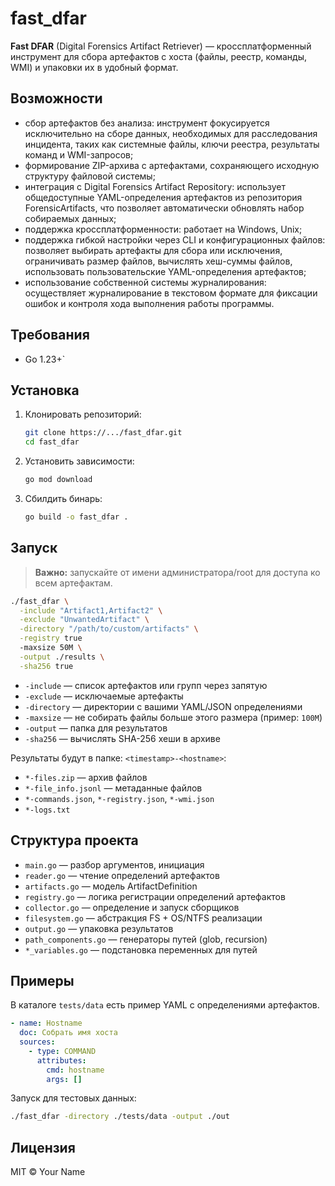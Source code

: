# fast_dfar

**Fast DFAR** (Digital Forensics Artifact Retriever) — кроссплатформенный инструмент для сбора артефактов с хоста (файлы, реестр, команды, WMI) и упаковки их в удобный формат.

## Возможности

-	cбор артефактов без анализа: инструмент фокусируется исключительно на сборе данных, необходимых для расследования инцидента, таких как системные файлы, ключи реестра, результаты команд и WMI-запросов;
-	формирование ZIP-архива с артефактами, сохраняющего исходную структуру файловой системы;
-	интеграция с Digital Forensics Artifact Repository: использует общедоступные YAML-определения артефактов из репозитория ForensicArtifacts, что позволяет автоматически обновлять набор собираемых данных;
-	поддержка кроссплатформенности: работает на Windows, Unix;
-	поддержка гибкой настройки через CLI и конфигурационных файлов: позволяет выбирать артефакты для сбора или исключения, ограничивать размер файлов, вычислять хеш-суммы файлов, использовать пользовательские YAML-определения артефактов;
-	использование собственной системы журналирования: осуществляет журналирование в текстовом формате для фиксации ошибок и контроля хода выполнения работы программы.


## Требования

- Go 1.23+`


## Установка

1. Клонировать репозиторий:
   ```bash
   git clone https://.../fast_dfar.git
   cd fast_dfar
   ```
2. Установить зависимости:
   ```bash
   go mod download
   ```
3. Сбилдить бинарь:
   ```bash
   go build -o fast_dfar .
   ```

## Запуск

> **Важно:** запускайте от имени администратора/root для доступа ко всем артефактам.

```bash
./fast_dfar \
  -include "Artifact1,Artifact2" \
  -exclude "UnwantedArtifact" \
  -directory "/path/to/custom/artifacts" \
  -registry true
  -maxsize 50M \
  -output ./results \
  -sha256 true
```

- `-include` — список артефактов или групп через запятую
- `-exclude` — исключаемые артефакты
- `-directory` — директории с вашими YAML/JSON определениями
- `-maxsize` — не собирать файлы больше этого размера (пример: `100M`)
- `-output` — папка для результатов
- `-sha256` — вычислять SHA-256 хеши в архиве

Результаты будут в папке: `<timestamp>-<hostname>`:
- `*-files.zip` — архив файлов
- `*-file_info.jsonl` — метаданные файлов
- `*-commands.json`, `*-registry.json`, `*-wmi.json`
- `*-logs.txt`

## Структура проекта

- `main.go` — разбор аргументов, инициация
- `reader.go` — чтение определений артефактов
- `artifacts.go` — модель ArtifactDefinition
- `registry.go` — логика регистрации определений артефактов
- `collector.go` — определение и запуск сборщиков
- `filesystem.go` — абстракция FS + OS/NTFS реализации
- `output.go` — упаковка результатов
- `path_components.go` — генераторы путей (glob, recursion)
- `*_variables.go` — подстановка переменных для путей


## Примеры

В каталоге `tests/data` есть пример YAML с определениями артефактов.

```yaml
- name: Hostname
  doc: Собрать имя хоста
  sources:
    - type: COMMAND
      attributes:
        cmd: hostname
        args: []
```

Запуск для тестовых данных:
```bash
./fast_dfar -directory ./tests/data -output ./out
```

## Лицензия

MIT © Your Name

